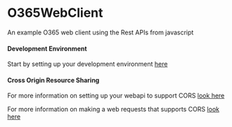 # O365WebClient
An example O365 web client using the Rest APIs from javascript

#### Development Environment
Start by setting up your development environment [here][1]

#### Cross Origin Resource Sharing
For more information on setting up your webapi to support CORS [look here][2] 

For more information on making a web requests that supports CORS [look here][3]


  [1]: https://msdn.microsoft.com/en-us/office/office365/howto/setup-development-environment
  [2]: http://www.codeguru.com/csharp/.net/net_asp/using-cross-origin-resource-sharing-cors-in-asp.net-web-api.html
  [3]: http://www.html5rocks.com/en/tutorials/cors/
